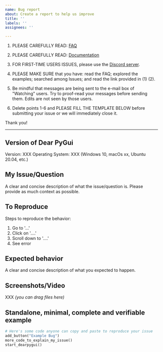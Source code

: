 ```yaml
---
name: Bug report
about: Create a report to help us improve
title: ''
labels: ''
assignees: ''

---
```


1. PLEASE CAREFULLY READ: [FAQ](https://github.com/hoffstadt/DearPyGui/discussions/categories/frequently-asked-questions-faq)

2. PLEASE CAREFULLY READ: [Documentation](https://github.com/hoffstadt/DearPyGui/wiki)

3. FOR FIRST-TIME USERS ISSUES,  please use the [Discord server](https://discord.gg/tyE7Gu4).

4. PLEASE MAKE SURE that you have: read the FAQ; explored the examples; searched among Issues; and read the link provided in (1) (2).

5. Be mindful that messages are being sent to the e-mail box of "Watching" users. Try to proof-read your messages before sending them. Edits are not seen by those users.

6. Delete points 1-6 and PLEASE FILL THE TEMPLATE BELOW before submitting your issue or we will immediately close it.

Thank you!

----

## Version of Dear PyGui

Version: XXX
Operating System: XXX (Windows 10, macOs xx, Ubuntu 20.04, etc.)

## My Issue/Question

A clear and concise description of what the issue/question is. Please provide as much context as possible.

## To Reproduce

Steps to reproduce the behavior:
1. Go to '...'
2. Click on '....'
3. Scroll down to '....'
4. See error

## Expected behavior

A clear and concise description of what you expected to happen.

## Screenshots/Video

XXX _(you can drag files here)_

## Standalone, minimal, complete and verifiable example

```python
# Here's some code anyone can copy and paste to reproduce your issue
add_button("Example Bug")
more_code_to_explain_my_issue()
start_dearpygui()
```
